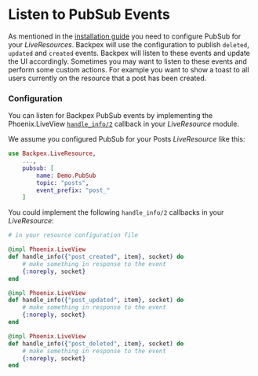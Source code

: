 # Listen to PubSub Events

As mentioned in the [installation guide](get_started/installation.md) you need to configure PubSub for your *LiveResources*. Backpex will use the configuration to publish `deleted`, `updated` and `created` events. Backpex will listen to these events and update the UI accordingly. Sometimes you may want to listen to these events and perform some custom actions. For example you want to show a toast to all users currently on the resource that a post has been created.

### Configuration

You can listen for Backpex PubSub events by implementing the Phoenix.LiveView [`handle_info/2`](Phoenix.LiveView.html#c:handle_info/2) callback in your *LiveResource* module.

We assume you configured PubSub for your Posts *LiveResource* like this:

```elixir
use Backpex.LiveResource,
    ...,
    pubsub: [
        name: Demo.PubSub
        topic: "posts",
        event_prefix: "post_"
    ]
```

You could implement the following `handle_info/2` callbacks in your *LiveResource*:

```elixir
# in your resource configuration file

@impl Phoenix.LiveView
def handle_info({"post_created", item}, socket) do
    # make something in response to the event
    {:noreply, socket}
end

@impl Phoenix.LiveView
def handle_info({"post_updated", item}, socket) do
    # make something in response to the event
    {:noreply, socket}
end

@impl Phoenix.LiveView
def handle_info({"post_deleted", item}, socket) do
    # make something in response to the event
    {:noreply, socket}
end
```

